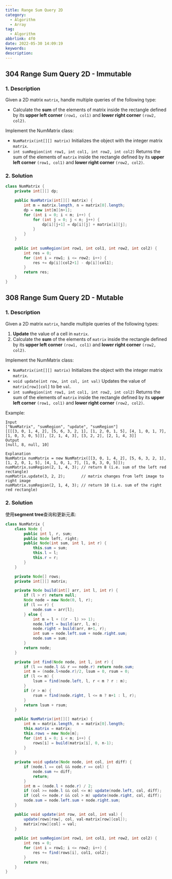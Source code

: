 ```yaml
---
title: Range Sum Query 2D
category:
  - Algorithm
  - Array
tag:
  - Algorithm
abbrlink: 4f0
date: 2022-05-30 14:09:19
keywords:
description:
---
```


## 304 Range Sum Query 2D - Immutable
### 1. Description
Given a 2D matrix `matrix`, handle multiple queries of the following type:
* Calculate the **sum** of the elements of matrix inside the rectangle defined by its **upper left corner** `(row1, col1)` and **lower right corner** `(row2, col2)`.

Implement the NumMatrix class:
* `NumMatrix(int[][] matrix)` Initializes the object with the integer matrix `matrix`.
* `int sumRegion(int row1, int col1, int row2, int col2)` Returns the sum of the elements of `matrix` inside the rectangle defined by its **upper left corner** `(row1, col1)` and **lower right corner** `(row2, col2)`.

### 2. Solution
```java
class NumMatrix {
    private int[][] dp;

    public NumMatrix(int[][] matrix) {
        int m = matrix.length, n = matrix[0].length;
        dp = new int[m][n+1];
        for (int i = 0; i < m; i++) {
            for (int j = 0; j < n; j++) {
                dp[i][j+1] = dp[i][j] + matrix[i][j];
            }
        }
    }
    
    public int sumRegion(int row1, int col1, int row2, int col2) {
        int res = 0;
        for (int i = row1; i <= row2; i++) {
            res += dp[i][col2+1] - dp[i][col1];
        }
        return res;
    }
}
```


## 308 Range Sum Query 2D - Mutable
### 1. Description
Given a 2D matrix `matrix`, handle multiple queries of the following types:
1. **Update** the value of a cell in `matrix`.
2. Calculate the **sum** of the elements of `matrix` inside the rectangle defined by its **upper left corner** `(row1, col1)` and **lower right corner** `(row2, col2)`.

Implement the NumMatrix class:
* `NumMatrix(int[][] matrix)` Initializes the object with the integer matrix `matrix`.
* `void update(int row, int col, int val)` Updates the value of `matrix[row][col]` to be `val`.
* `int sumRegion(int row1, int col1, int row2, int col2)` Returns the sum of the elements of `matrix` inside the rectangle defined by its **upper left corner** `(row1, col1)` and **lower right corner** `(row2, col2)`.

Example:
```
Input
["NumMatrix", "sumRegion", "update", "sumRegion"]
[[[[3, 0, 1, 4, 2], [5, 6, 3, 2, 1], [1, 2, 0, 1, 5], [4, 1, 0, 1, 7], [1, 0, 3, 0, 5]]], [2, 1, 4, 3], [3, 2, 2], [2, 1, 4, 3]]
Output
[null, 8, null, 10]

Explanation
NumMatrix numMatrix = new NumMatrix([[3, 0, 1, 4, 2], [5, 6, 3, 2, 1], [1, 2, 0, 1, 5], [4, 1, 0, 1, 7], [1, 0, 3, 0, 5]]);
numMatrix.sumRegion(2, 1, 4, 3); // return 8 (i.e. sum of the left red rectangle)
numMatrix.update(3, 2, 2);       // matrix changes from left image to right image
numMatrix.sumRegion(2, 1, 4, 3); // return 10 (i.e. sum of the right red rectangle)
```

### 2. Solution
使用**segment tree**查询和更新元素:
```java
class NumMatrix {
    class Node {
        public int l, r, sum;
        public Node left, right;
        public Node(int sum, int l, int r) {
            this.sum = sum;
            this.l = l;
            this.r = r;
        }
    }

    private Node[] rows;
    private int[][] matrix;

    private Node build(int[] arr, int l, int r) {
        if (l > r) return null;
        Node node = new Node(0, l, r);
        if (l == r) {
            node.sum = arr[l];
        } else {
            int m = l + ((r - l) >> 1);
            node.left = build(arr, l, m);
            node.right = build(arr, m+1, r);
            int sum = node.left.sum + node.right.sum;
            node.sum = sum;
        }
        return node;
    }

    private int find(Node node, int l, int r) {
        if (l == node.l && r == node.r) return node.sum;
        int m = (node.l+node.r)/2, lsum = 0, rsum = 0;
        if (l <= m) {
            lsum = find(node.left, l, r < m ? r : m);
        }
        if (r > m) {
            rsum = find(node.right, l <= m ? m+1 : l, r);
        }
        return lsum + rsum;
    }

    public NumMatrix(int[][] matrix) {
        int m = matrix.length, n = matrix[0].length;
        this.matrix = matrix;
        this.rows = new Node[m];
        for (int i = 0; i < m; i++) {
            rows[i] = build(matrix[i], 0, n-1);
        }
    }
    
    private void update(Node node, int col, int diff) {
        if (node.l == col && node.r == col) {
            node.sum += diff;
            return;
        }
        int m = (node.l + node.r) / 2;
        if (col >= node.l && col <= m) update(node.left, col, diff);
        if (col <= node.r && col > m) update(node.right, col, diff);
        node.sum = node.left.sum + node.right.sum;
    }

    public void update(int row, int col, int val) {
        update(rows[row], col, val-matrix[row][col]);
        matrix[row][col] = val;
    }
    
    public int sumRegion(int row1, int col1, int row2, int col2) {
        int res = 0;
        for (int i = row1; i <= row2; i++) {
            res += find(rows[i], col1, col2);
        }
        return res;
    }
}
```

